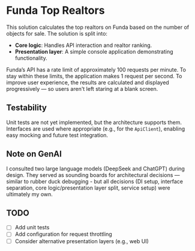 # Funda Top Realtors

This solution calculates the top realtors on Funda based on the number of objects for sale. The solution is split into:

- **Core logic**: Handles API interaction and realtor ranking.
- **Presentation layer**: A simple console application demonstrating functionality.

Funda’s API has a rate limit of approximately 100 requests per minute. To stay within these limits, the application makes 1 request per second. To improve user experience, the results are calculated and displayed progressively — so users aren't left staring at a blank screen.

## Testability

Unit tests are not yet implemented, but the architecture supports them. Interfaces are used where appropriate (e.g., for the `ApiClient`), enabling easy mocking and future test integration.

## Note on GenAI

I consulted two large language models (DeepSeek and ChatGPT) during design. They served as sounding boards for architectural decisions — similar to rubber duck debugging - but all decisions (DI setup, interface separation, core logic/presentation layer split, service setup) were ultimately my own.

## TODO

- [ ] Add unit tests
- [ ] Add configuration for request throttling
- [ ] Consider alternative presentation layers (e.g., web UI)
